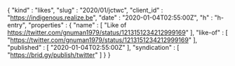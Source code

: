 {
  "kind" : "likes",
  "slug" : "2020/01/jctwc",
  "client_id" : "https://indigenous.realize.be",
  "date" : "2020-01-04T02:55:00Z",
  "h" : "h-entry",
  "properties" : {
    "name" : [ "Like of https://twitter.com/gnuman1979/status/1213151234212999169" ],
    "like-of" : [ "https://twitter.com/gnuman1979/status/1213151234212999169" ],
    "published" : [ "2020-01-04T02:55:00Z" ],
    "syndication" : [ "https://brid.gy/publish/twitter" ]
  }
}
